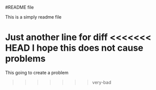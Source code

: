 #README file

This is a simply readme file

Just another line for diff
<<<<<<< HEAD
I hope this does not cause problems
=======
This going to create a problem
>>>>>>> very-bad
